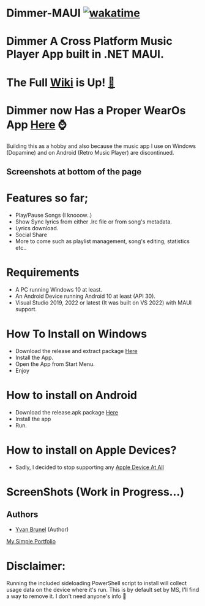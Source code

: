 # Dimmer-MAUI [![wakatime](https://wakatime.com/badge/user/20225675-04f6-42d1-8535-b25921cfc585/project/6d9509eb-58c7-40db-b0e6-63ad72a6e172.svg)](https://wakatime.com/badge/user/20225675-04f6-42d1-8535-b25921cfc585/project/6d9509eb-58c7-40db-b0e6-63ad72a6e172)

# Dimmer A Cross Platform Music Player App built in .NET MAUI.

# The Full [Wiki](https://github.com/YBTopaz8/Dimmer-MAUI/wiki) is Up! [🥳](https://github.com/YBTopaz8/Dimmer-MAUI/wiki)

# Dimmer now Has a Proper WearOs App [Here](https://github.com/YBTopaz8/DimmerWatchCompanion) ⌚
Building this as a hobby and also because the music app I use on Windows (Dopamine) and on Android (Retro Music Player) are discontinued.

## Screenshots at bottom of the page

# Features so far;
- Play/Pause Songs (I knooow..)
- Show Sync lyrics from either .lrc file or from song's metadata.
- Lyrics download.
- Social Share
- More to come such as playlist management, song's editing, statistics etc..

# Requirements
- A PC running Windows 10 at least.
- An Android Device running Android 10 at least (API 30).
- Visual Studio 2019, 2022 or latest (It was built on VS 2022) with MAUI support.

# How To Install on Windows
- Download the release and extract package [Here](https://github.com/YBTopaz8/Dimmer-MAUI/releases)
- Install the App.
- Open the App from Start Menu.
- Enjoy
  
# How to install on Android 
- Download the release.apk package [Here](https://github.com/YBTopaz8/Dimmer-MAUI/releases)
- Install the app
- Run.

# How to install on Apple Devices?
- Sadly, I decided to stop supporting any [Apple Device At All](https://github.com/YBTopaz8/Dimmer-MAUI/discussions/158)

# ScreenShots (Work in Progress...)

## Authors
- [Yvan Brunel](https://github.com/YBTopaz8) (Author)

 [My Simple Portfolio](https://flowcv.me/ybtopaz)

# Disclaimer:
Running the included sideloading PowerShell script to install will collect usage data on the device where it's run. This is by default set by MS, I'll find a way to remove it.
I don't need anyone's info 🙂

<!-- GitAds-Verify: 1LEGJVTYP9H67R4RA3D5F5PN85BIRWJE -->
